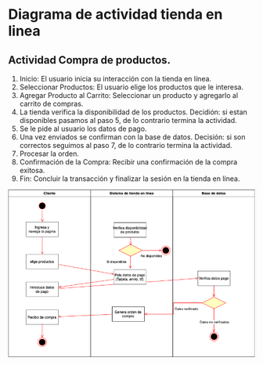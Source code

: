 # Diagrama de actividad tienda en linea

## Actividad Compra de productos.

1. Inicio: El usuario inicia su interacción con la tienda en línea.
2. Seleccionar Productos: El usuario elige los productos que le interesa.
3. Agregar Producto al Carrito: Seleccionar un producto y agregarlo al carrito de compras.
4. La tienda verifica la disponibilidad de los productos. Decidión: si estan disponibles pasamos al paso 5, de lo contrario termina la actividad.
5. Se le pide al usuario los datos de pago.
6. Una vez enviados se confirman con la base de datos. Decisión: si son correctos seguimos al paso 7, de lo contrario termina la actividad.
7. Procesar la orden.
8. Confirmación de la Compra: Recibir una confirmación de la compra exitosa.
9. Fin: Concluir la transacción y finalizar la sesión en la tienda en línea.

![Diagrama](https://github.com/nicholelouis/ETS/blob/main/img/Diagrama%20sin%20tienda_online.drawio.png?raw=true)